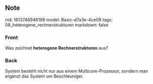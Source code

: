 ## Note
nid: 1613746946198
model: Basic-d7a3e-4ce08
tags: 08_heterogene_rechnerstrukturen
markdown: false

### Front
Was zeichnet <b>heterogene Rechnerstrukturen</b> aus?

### Back
System besteht nicht nur aus einem Multicore-Prozessor, sondern man ergänzt das System um Beschleuniger.
